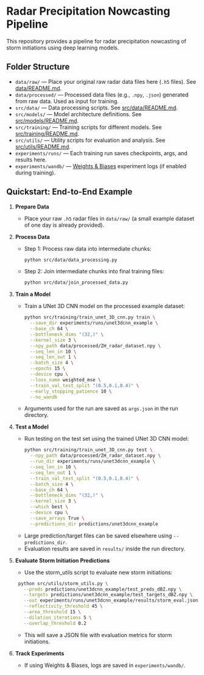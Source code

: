 # Radar Precipitation Nowcasting Pipeline

This repository provides a pipeline for radar precipitation nowcasting of storm initiations using deep learning models. 

## Folder Structure

- `data/raw/` — Place your original raw radar data files here (`.h5` files). See [data/README.md](data/README.md). 
- `data/processed/` — Processed data files (e.g., `.npy`, `.json`) generated from raw data. Used as input for training. 
- `src/data/` — Data processing scripts. See [src/data/README.md](src/data/README.md).
- `src/models/` — Model architecture definitions. See [src/models/README.md](src/models/README.md).
- `src/training/` — Training scripts for different models. See [src/training/README.md](src/training/README.md).
- `src/utils/` — Utility scripts for evaluation and analysis. See [src/utils/README.md](src/utils/README.md).
- `experiments/runs/` — Each training run saves checkpoints, args, and results here.
- `experiments/wandb/` — [Weights & Biases](https://wandb.ai/) experiment logs (if enabled during training).

## Quickstart: End-to-End Example

1. **Prepare Data**
   - Place your raw `.h5` radar files in `data/raw/` (a small example dataset of one day is already provided).

2. **Process Data**
   - Step 1: Process raw data into intermediate chunks:
     ```bash
     python src/data/data_processing.py
     ```
   - Step 2: Join intermediate chunks into final training files:
     ```bash
     python src/data/join_processed_data.py
     ```

3. **Train a Model**
   - Train a UNet 3D CNN model on the processed example dataset:
     ```bash
     python src/training/train_unet_3D_cnn.py train \
       --save_dir experiments/runs/unet3dcnn_example \
       --base_ch 64 \
       --bottleneck_dims "(32,)" \
       --kernel_size 3 \
       --npy_path data/processed/ZH_radar_dataset.npy \
       --seq_len_in 10 \
       --seq_len_out 1 \
       --batch_size 4 \
       --epochs 15 \
       --device cpu \
       --loss_name weighted_mse \
       --train_val_test_split "(0.5,0.1,0.4)" \
       --early_stopping_patience 10 \
       --no_wandb
     ```
   - Arguments used for the run are saved as `args.json` in the run directory.

4. **Test a Model**
   - Run testing on the test set using the trained UNet 3D CNN model:
     ```bash
     python src/training/train_unet_3D_cnn.py test \
       --npy_path data/processed/ZH_radar_dataset.npy \
       --run_dir experiments/runs/unet3dcnn_example \
       --seq_len_in 10 \
       --seq_len_out 1 \
       --train_val_test_split "(0.5,0.1,0.4)" \
       --batch_size 4 \
       --base_ch 64 \
       --bottleneck_dims "(32,)" \
       --kernel_size 3 \
       --which best \
       --device cpu \
       --save_arrays True \
       --predictions_dir predictions/unet3dcnn_example
     ```
   - Large prediction/target files can be saved elsewhere using `--predictions_dir`.
   - Evaluation results are saved in `results/` inside the run directory.
   
5. **Evaluate Storm Initiation Predictions**
   - Use the storm_utils script to evaluate new storm initiations:
    ```bash
     python src/utils/storm_utils.py \
       --preds predictions/unet3dcnn_example/test_preds_dBZ.npy \
       --targets predictions/unet3dcnn_example/test_targets_dBZ.npy \
       --out experiments/runs/unet3dcnn_example/results/storm_eval.json \
       --reflectivity_threshold 45 \
       --area_threshold 15 \
       --dilation_iterations 5 \
       --overlap_threshold 0.2
     ```
   - This will save a JSON file with evaluation metrics for storm initiations.

6. **Track Experiments**
   - If using Weights & Biases, logs are saved in `experiments/wandb/`.









